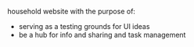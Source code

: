 household website with the purpose of:

 - serving as a testing grounds for UI ideas
 - be a hub for info and sharing and task management